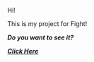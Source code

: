 Hi!

This is my project for Fight!

**_Do you want to see it?_**

[**_Click Here_**](https://zayan-husain.github.io/fighting-game/)

